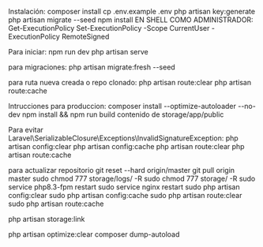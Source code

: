 Instalación: composer install cp .env.example .env php artisan key:generate php artisan migrate --seed npm install EN SHELL COMO ADMINISTRADOR: Get-ExecutionPolicy Set-ExecutionPolicy -Scope CurrentUser -ExecutionPolicy RemoteSigned

Para iniciar: npm run dev php artisan serve

para migraciones: php artisan migrate:fresh --seed

para ruta nueva creada o repo clonado: php artisan route:clear php artisan route:cache

Intrucciones para produccion: composer install --optimize-autoloader --no-dev npm install && npm run build contenido de storage/app/public

Para evitar Laravel\SerializableClosure\Exceptions\InvalidSignatureException:
php artisan config:clear
php artisan config:cache
php artisan route:clear
php artisan route:cache


para actualizar repositorio
git reset --hard origin/master
git pull origin master
sudo chmod 777 storage/logs/ -R
sudo chmod 777 storage/ -R
sudo service php8.3-fpm restart
sudo service nginx restart
sudo php artisan config:clear
sudo php artisan config:cache
sudo php artisan route:clear
sudo php artisan route:cache


php artisan storage:link

php artisan optimize:clear
composer dump-autoload